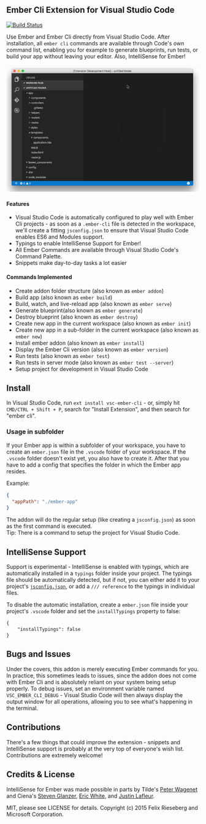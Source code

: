 ## Ember Cli Extension for Visual Studio Code
[![Build Status](https://travis-ci.org/felixrieseberg/vsc-ember-cli.svg?branch=master)](https://travis-ci.org/felixrieseberg/vsc-ember-cli)

Use Ember and Ember Cli directly from Visual Studio Code. After installation, all `ember cli` commands are available through Code's own command list, enabling you for example to generate blueprints, run tests, or build your app without leaving your editor. Also, IntelliSense for Ember!

![Screenshot](screen.gif)

#### Features
 * Visual Studio Code is automatically configured to play well with Ember Cli projects - as soon as a `.ember-cli` file is detected in the workspace, we'll create a fitting `jsconfig.json` to ensure that Visual Studio Code enables ES6 and Modules support. 
 * Typings to enable IntelliSense Support for Ember!
 * All Ember Commands are available through Visual Studio Code's Command Palette.
 * Snippets make day-to-day tasks a lot easier

#### Commands Implemented
 * Create addon folder structure (also known as `ember addon`)
 * Build app (also known as `ember build`)
 * Build, watch, and live-reload app (also known as `ember serve`)
 * Generate blueprint(also known as `ember generate`)
 * Destroy blueprint (also known as `ember destroy`)
 * Create new app in the current workspace (also known as `ember init`)
 * Create new app in a sub-folder in the current workspace (also known as `ember new`)
 * Install ember addon (also known as `ember install`)
 * Display the Ember Cli version (also known as `ember version`)
 * Run tests (also known as `ember test`)
 * Run tests in server mode (also known as `ember test --server`)
 * Setup project for development in Visual Studio Code
 
## Install
In Visual Studio Code, run `ext install vsc-ember-cli` - or, simply hit `CMD/CTRL + Shift + P`, search for "Install Extension", and then search for "ember cli".

### Usage in subfolder
If your Ember app is within a subfolder of your workspace, you have to create an `ember.json` file in the `.vscode` folder of your workspace.
If the `.vscode` folder doesn't exist yet, you also have to create it.
After that you have to add a config that specifies the folder in which the Ember app resides.

Example:

```json
{
  "appPath": "./ember-app"
}
```

The addon will do the regular setup (like creating a `jsconfig.json`) as soon as the first command is executed.  
Tip: There is a command to setup the project for Visual Studio Code.

## IntelliSense Support
Support is experimental - IntelliSense is enabled with typings, which are automatically installed in a `typings` folder inside your project. The typings file should be automatically detected, but if not, you can either add it to your project's [`jsconfig.json`](https://code.visualstudio.com/Docs/languages/javascript#_javascript-projects-jsconfigjson), or add a `/// reference` to the typings in individual files.

To disable the automatic installation, create a `ember.json` file inside your project's `.vscode` folder and set the `installTypings` property to false:

```
{
    "installTypings": false
}
```

## Bugs and Issues
Under the covers, this addon is merely executing Ember commands for you. In practice, this sometimes leads to issues, since the addon does not come with Ember Cli and is absolutely reliant on your system being setup properly. To debug issues, set an environment variable named `VSC_EMBER_CLI_DEBUG` - Visual Studio Code will then always display the output window for all operations, allowing you to see what's happening in the terminal.

## Contributions
There's a few things that could improve the extension - snippets and IntelliSense support is probably at the very top of everyone's wish list. Contributions are extremely welcome!

## Credits & License
IntelliSense for Ember was made possible in parts by Tilde's [Peter Wagenet](https://github.com/wagenet) and Ciena's [Steven Glanzer](https://github.com/sglanzer), [Eric White](https://github.com/ewhite613), and [Justin Lafleur](https://github.com/laflower). 

MIT, please see LICENSE for details. Copyright (c) 2015 Felix Rieseberg and Microsoft Corporation.
